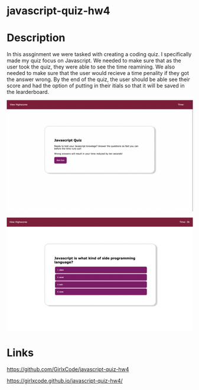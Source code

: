 # javascript-quiz-hw4

# Description

In this assginment we were tasked with creating a coding quiz. I specifically made my quiz focus on Javascript. We needed to make sure that as the user took the quiz, they were able to see the time reamining. We also needed to make sure that the user would recieve a time penality if they got the answer wrong. By the end of the quiz, the user should be able see their score and had the option of putting in their itials so that it will be saved in the learderboard.

![](2023-02-21-21-18-42.png)



![](2023-02-21-21-19-14.png)


# Links

https://github.com/GirlxCode/javascript-quiz-hw4

https://girlxcode.github.io/javascript-quiz-hw4/